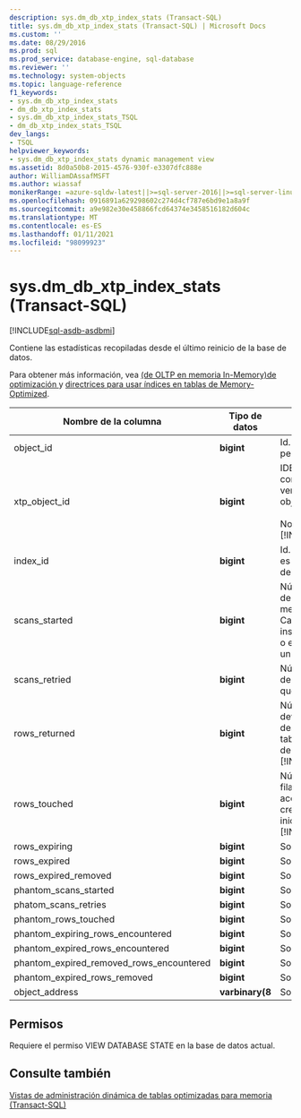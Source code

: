 ```yaml
---
description: sys.dm_db_xtp_index_stats (Transact-SQL)
title: sys.dm_db_xtp_index_stats (Transact-SQL) | Microsoft Docs
ms.custom: ''
ms.date: 08/29/2016
ms.prod: sql
ms.prod_service: database-engine, sql-database
ms.reviewer: ''
ms.technology: system-objects
ms.topic: language-reference
f1_keywords:
- sys.dm_db_xtp_index_stats
- dm_db_xtp_index_stats
- sys.dm_db_xtp_index_stats_TSQL
- dm_db_xtp_index_stats_TSQL
dev_langs:
- TSQL
helpviewer_keywords:
- sys.dm_db_xtp_index_stats dynamic management view
ms.assetid: 8d0a50b8-2015-4576-930f-e3307dfc888e
author: WilliamDAssafMSFT
ms.author: wiassaf
monikerRange: =azure-sqldw-latest||>=sql-server-2016||>=sql-server-linux-2017||=azuresqldb-mi-current
ms.openlocfilehash: 0916891a629298602c274d4cf787e6bd9e1a8a9f
ms.sourcegitcommit: a9e982e30e458866fcd64374e3458516182d604c
ms.translationtype: MT
ms.contentlocale: es-ES
ms.lasthandoff: 01/11/2021
ms.locfileid: "98099923"
---
```

# <a name="sysdm_db_xtp_index_stats-transact-sql"></a>sys.dm_db_xtp_index_stats (Transact-SQL)
[!INCLUDE[sql-asdb-asdbmi](../../includes/applies-to-version/sql-asdb-asdbmi.md)]

  Contiene las estadísticas recopiladas desde el último reinicio de la base de datos.  
  
 Para obtener más información, vea [&#40;de OLTP en memoria In-Memory&#41;de optimización ](../../relational-databases/in-memory-oltp/in-memory-oltp-in-memory-optimization.md) y [directrices para usar índices en tablas de Memory-Optimized](/previous-versions/sql/sql-server-2016/dn133166(v=sql.130)).  

  
|Nombre de la columna|Tipo de datos|Descripción|  
|-----------------|---------------|-----------------|  
|object_id|**bigint**|Id. del objeto al que pertenece este índice.|  
|xtp_object_id|**bigint**|IDENTIFICADOR interno correspondiente a la versión actual del objeto.<br /><br /> Nota: se aplica a [!INCLUDE[ssSQL15](../../includes/sssql15-md.md)] .|  
|index_id|**bigint**|Id. del índice. El index_id es exclusivo solo dentro del objeto.|  
|scans_started|**bigint**|Número de recorridos de índice OLTP en memoria realizados. Cada selección, inserción, actualización o eliminación requiere un recorrido de índice.|  
|scans_retried|**bigint**|Número de recorridos de índice que tuvieron que reintentarse.|  
|rows_returned|**bigint**|Número de filas devueltas acumulado desde que se creó la tabla o desde el inicio de [!INCLUDE[ssNoVersion](../../includes/ssnoversion-md.md)].|  
|rows_touched|**bigint**|Número acumulado de filas a las que se tuvo acceso desde que se creó la tabla o desde el inicio de [!INCLUDE[ssNoVersion](../../includes/ssnoversion-md.md)].|  
|rows_expiring|**bigint**|Solo para uso interno.|  
|rows_expired|**bigint**|Solo para uso interno.|  
|rows_expired_removed|**bigint**|Solo para uso interno.|  
|phantom_scans_started|**bigint**|Solo para uso interno.|  
|phatom_scans_retries|**bigint**|Solo para uso interno.|  
|phantom_rows_touched|**bigint**|Solo para uso interno.|  
|phantom_expiring_rows_encountered|**bigint**|Solo para uso interno.|  
|phantom_expired_rows_encountered|**bigint**|Solo para uso interno.|  
|phantom_expired_removed_rows_encountered|**bigint**|Solo para uso interno.|  
|phantom_expired_rows_removed|**bigint**|Solo para uso interno.|  
|object_address|**varbinary(8**|Solo para uso interno.|  
  
## <a name="permissions"></a>Permisos  
 Requiere el permiso VIEW DATABASE STATE en la base de datos actual.  
  
## <a name="see-also"></a>Consulte también  
 [Vistas de administración dinámica de tablas optimizadas para memoria &#40;Transact-SQL&#41;](../../relational-databases/system-dynamic-management-views/memory-optimized-table-dynamic-management-views-transact-sql.md)  
  
